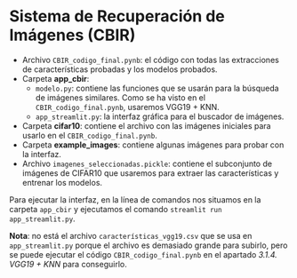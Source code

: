 # Sistema de Recuperación de Imágenes (CBIR)
* Archivo `CBIR_codigo_final.pynb`: el código con todas las extracciones de características probadas y los modelos probados.
* Carpeta **app_cbir**:
  * `modelo.py`: contiene las funciones que se usarán para la búsqueda de imágenes similares. Como se ha visto en el `CBIR_codigo_final.pynb`, usaremos VGG19 + KNN.
  * `app_streamlit.py`: la interfaz gráfica para el buscador de imágenes.
* Carpeta **cifar10**: contiene el archivo con las imágenes iniciales para usarlo en el `CBIR_codigo_final.pynb`.
* Carpeta **example_images**: contiene algunas imágenes para probar con la interfaz.
* Archivo `imagenes_seleccionadas.pickle`: contiene el subconjunto de imágenes de CIFAR10 que usaremos para extraer las características y entrenar los modelos.

Para ejecutar la interfaz, en la línea de comandos nos situamos en la carpeta `app_cbir` y ejecutamos el comando `streamlit run app_streamlit.py`.

**Nota**: no está el archivo `características_vgg19.csv` que se usa en `app_streamlit.py` porque el archivo es demasiado grande para subirlo, pero se puede ejecutar el código `CBIR_codigo_final.pynb` en el apartado *3.1.4. VGG19 + KNN* para conseguirlo.
